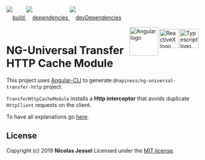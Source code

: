 <div style="margin-bottom:20px;">
<div style="line-height:60px">
    <a href="https://travis-ci.org/akanass/ng-universal-transfer-http.svg?branch=master">
        <img src="https://travis-ci.org/akanass/ng-universal-transfer-http.svg?branch=master" alt="build" />
    </a>
    <a href="https://david-dm.org/akanass/ng-universal-transfer-http">
        <img src="https://david-dm.org/akanass/ng-universal-transfer-http.svg" alt="dependencies" />
    </a>
    <a href="https://david-dm.org/akanass/ng-universal-transfer-http?type=dev">
        <img src="https://david-dm.org/akanass/ng-universal-transfer-http/dev-status.svg" alt="devDependencies" />
    </a>
</div>
<div>
    <a href="https://www.typescriptlang.org/docs/tutorial.html">
        <img src="https://cdn-images-1.medium.com/max/800/1*8lKzkDJVWuVbqumysxMRYw.png"
             align="right" alt="Typescript logo" width="50" height="50" style="border:none;" />
    </a>
    <a href="http://reactivex.io/rxjs">
        <img src="http://reactivex.io/assets/Rx_Logo_S.png"
             align="right" alt="ReactiveX logo" width="50" height="50" style="border:none;" />
    </a>
    <a href="https://www.angular.io">
            <img src="https://angular.io/assets/images/logos/angular/angular.svg"
                 align="right" alt="Angular logo" width="75" style="border:none; margin-top:-5px;" />
        </a>
</div>
</div>

# NG-Universal Transfer HTTP Cache Module

This project uses [Angular-CLI](https://github.com/angular/angular-cli) to generate `@hapiness/ng-universal-transfer-http` project.

`TransferHttpCacheModule` installs a **Http interceptor** that avoids duplicate `HttpClient` requests on the client.

To have all explanations go [here](https://github.com/akanass/ng-universal-transfer-http/blob/master/projects/ng-universal-transfer-http/README.md).

## License

Copyright (c) 2019 **Nicolas Jessel** Licensed under the [MIT license](https://github.com/akanass/ng-universal-transfer-http/blob/master/LICENSE.md).
